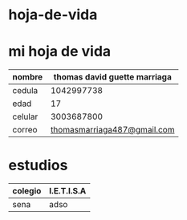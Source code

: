 # hoja-de-vida
# mi hoja de vida

|nombre | thomas david guette marriaga   |
|-------|--------------------------------|
|cedula | 1042997738                     |
|edad   | 17                             |
|celular| 3003687800                     |
|correo | thomasmarriaga487@gmail.com    |


# estudios


colegio| I.E.T.I.S.A                   |
-------|-------------------------------|
sena   | adso                          |
